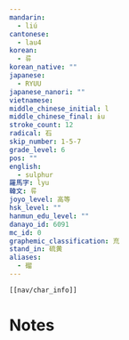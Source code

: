 ```yaml
---
mandarin:
  - liú
cantonese:
  - lau4
korean:
  - 류
korean_native: ""
japanese:
  - RYUU
japanese_nanori: ""
vietnamese:
middle_chinese_initial: l
middle_chinese_final: ɨu
stroke_count: 12
radical: 石
skip_number: 1-5-7
grade_level: 6
pos: ""
english:
  - sulphur
羅馬字: lyu
韓文: 류
joyo_level: 高等
hsk_level: ""
hanmun_edu_level: ""
danayo_id: 6091
mc_id: 0
graphemic_classification: 㐬
stand_in: 硫黄
aliases:
  - 磂
---
```

```meta-bind-embed
[[nav/char_info]]
```

# Notes
